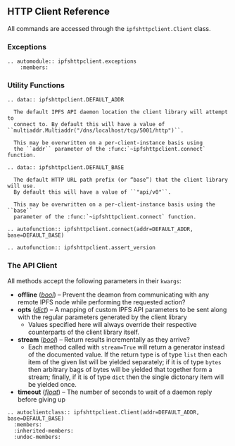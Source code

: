 HTTP Client Reference
--------------------

All commands are accessed through the ``ipfshttpclient.Client`` class.

### Exceptions

```eval_rst
.. automodule:: ipfshttpclient.exceptions
    :members:
```


### Utility Functions

```eval_rst
.. data:: ipfshttpclient.DEFAULT_ADDR

  The default IPFS API daemon location the client library will attempt to
  connect to. By default this will have a value of ``multiaddr.Multiaddr("/dns/localhost/tcp/5001/http")``.
  
  This may be overwritten on a per-client-instance basis using
  the ``addr`` parameter of the :func:`~ipfshttpclient.connect` function.

.. data:: ipfshttpclient.DEFAULT_BASE

  The default HTTP URL path prefix (or “base”) that the client library will use.
  By default this will have a value of ``"api/v0"``.
  
  This may be overwritten on a per-client-instance basis using the ``base``
  parameter of the :func:`~ipfshttpclient.connect` function.

.. autofunction:: ipfshttpclient.connect(addr=DEFAULT_ADDR, base=DEFAULT_BASE)

.. autofunction:: ipfshttpclient.assert_version

```

### The API Client

All methods accept the following parameters in their `kwargs`:

 * **offline** ([*bool*](https://docs.python.org/3/library/functions.html#bool)) – Prevent the deamon from communicating with any remote IPFS node while performing the requested action?
 * **opts** ([*dict*](https://docs.python.org/3/library/stdtypes.html#dict)) – A mapping of custom IPFS API parameters to be sent along with the regular parameters generated by the client library
    * Values specified here will always override their respective counterparts
      of the client library itself.
 * **stream** ([*bool*](https://docs.python.org/3/library/functions.html#bool)) – Return results incrementally as they arrive?
    * Each method called with `stream=True` will return a generator instead
      of the documented value. If the return type is of type `list` then each
      item of the given list will be yielded separately; if it is of type
      `bytes` then arbitrary bags of bytes will be yielded that together form
      a stream; finally, if it is of type `dict` then the single dictonary item
      will be yielded once.
 * **timeout** ([*float*](https://docs.python.org/3/library/functions.html#float)) – The number of seconds to wait of a daemon reply before giving up

```eval_rst
.. autoclientclass:: ipfshttpclient.Client(addr=DEFAULT_ADDR, base=DEFAULT_BASE)
  :members:
  :inherited-members:
  :undoc-members:

```

